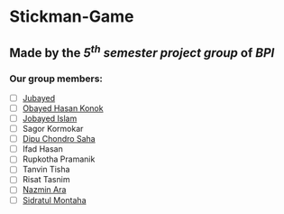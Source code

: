 # Stickman-Game
## Made by the ***5<sup>th</sup> semester project group*** of ***BPI***

### Our group members:
- [ ] [Jubayed](https://github.com/Jubayed-04) 
- [ ] [Obayed Hasan Konok](https://github.com/obayad) 
- [ ] [Jobayed Islam](https://github.com/jobayedislam)
- [ ] Sagor Kormokar
- [ ] [Dipu Chondro Saha](https://github.com/opdipuyt)
- [ ] Ifad Hasan
- [ ] Rupkotha Pramanik
- [ ] Tanvin Tisha
- [ ] Risat Tasnim
- [ ] [Nazmin Ara](https://github.com/Nazmin015)
- [ ] [Sidratul Montaha](https://github.com/Montaha-11)
